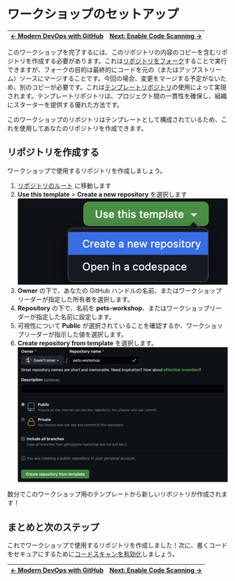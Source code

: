 # ワークショップのセットアップ

| [← Modern DevOps with GitHub][walkthrough-previous] | [Next: Enable Code Scanning →][walkthrough-next] |
|:-----------------------------------|------------------------------------------:|

このワークショップを完了するには、このリポジトリの内容のコピーを含むリポジトリを作成する必要があります。これは[リポジトリをフォーク][fork-repo]することで実行できますが、フォークの目的は最終的にコードを元の（またはアップストリーム）ソースにマージすることです。今回の場合、変更をマージする予定がないため、別のコピーが必要です。これは[テンプレートリポジトリ][template-repo]の使用によって実現されます。テンプレートリポジトリは、プロジェクト間の一貫性を確保し、組織にスターターを提供する優れた方法です。

このワークショップのリポジトリはテンプレートとして構成されているため、これを使用してあなたのリポジトリを作成できます。

## リポジトリを作成する
ワークショップで使用するリポジトリを作成しましょう。

1. [リポジトリのルート][repo-root] に移動します
2. **Use this template** > **Create a new repository** を選択します
    ![Use this template ドロップダウンのスクリーンショット](../1-hour/images/0-setup-template.png)
3. **Owner** の下で、あなたの GitHub ハンドルの名前、またはワークショップリーダーが指定した所有者を選択します。
4. **Repository** の下で、名前を **pets-workshop**、またはワークショップリーダーが指定した名前に設定します。
5. 可視性について **Public** が選択されていることを確認するか、ワークショップリーダーが指示した値を選択します。
6. **Create repository from template** を選択します。
    ![構成されたテンプレート作成ダイアログのスクリーンショット](../1-hour/images/0-setup-configure.png)

数分でこのワークショップ用のテンプレートから新しいリポジトリが作成されます！

## まとめと次のステップ
これでワークショップで使用するリポジトリを作成しました！次に、書くコードをセキュアにするために[コードスキャンを有効化][walkthrough-next]しましょう。

| [← Modern DevOps with GitHub][walkthrough-previous] | [Next: Enable Code Scanning →][walkthrough-next] |
|:-----------------------------------|------------------------------------------:|

[fork-repo]: https://docs.github.com/en/get-started/quickstart/fork-a-repo
[template-repo]: https://docs.github.com/en/repositories/creating-and-managing-repositories/creating-a-template-repository
[repo-root]: /
[walkthrough-previous]: README.md
[walkthrough-next]: 1-code-scanning.md
